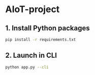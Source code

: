# AIoT-project

## 1. Install Python packages

```bash
pip install -r requirements.txt
```

## 2. Launch in CLI

```bash
python app.py --cli
```
